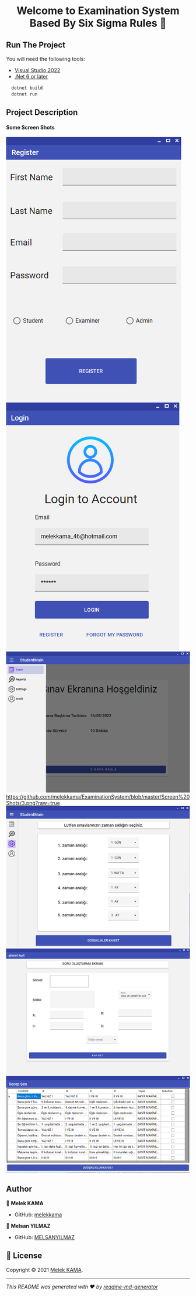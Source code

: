 <h1 align="center">Welcome to Examination System Based By Six Sigma Rules 👋</h1>
<p>


## Run The Project
You will need the following tools:

* [Visual Studio 2022](https://visualstudio.microsoft.com/downloads/)
* [.Net  6 or later](https://dotnet.microsoft.com/en-us/download/dotnet/6.0)

```csharp
  dotnet build
  dotnet run
```
## Project Description
#### Some Screen Shots
[![](https://github.com/melekkama/ExaminationSystem/blob/master/Screen%20Shots/1.1.png?raw=true)](https://github.com/melekkama/ExaminationSystem/blob/master/Screen%20Shots/1.1.png?raw=true)
![](https://github.com/melekkama/ExaminationSystem/blob/master/Screen%20Shots/1.png?raw=true)
![](https://github.com/melekkama/ExaminationSystem/blob/master/Screen%20Shots/2.png?raw=true)
https://github.com/melekkama/ExaminationSystem/blob/master/Screen%20Shots/3.png?raw=true
![](https://github.com/melekkama/ExaminationSystem/blob/master/Screen%20Shots/4.png?raw=true)
![](https://github.com/melekkama/ExaminationSystem/blob/master/Screen%20Shots/5.png?raw=true)
![](https://github.com/melekkama/ExaminationSystem/blob/master/Screen%20Shots/6.png?raw=true)
## Author
👤 **Melek KAMA**
* GitHub: [melekkama](https://github.com/melekkama)

👤 **Melsan YILMAZ**

* GitHub: [MELSANYILMAZ](https://github.com/MELSANYILMAZ)



## 📝 License

Copyright © 2021 [Melek KAMA](https://github.com/melekkama).<br />


***
_This README was generated with ❤️ by [readme-md-generator](https://github.com/kefranabg/readme-md-generator)_
